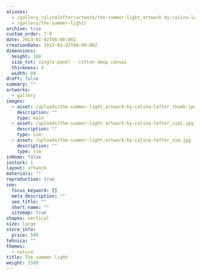 ```yaml
---
aliases:
  - /gallery_calinalefter/artwork/the-summer-light_artwork-by-calina-lefter/
  - /gallery/the-summer-light/
archive: true
custom_order: 7-9
date: 2013-01-02T00:00:00Z
creationDate: 2013-01-02T00:00:00Z
dimensions:
  height: 100
  size_txt: single panel - cotton deep canvas
  thickness: 4
  width: 80
draft: false
summary: ""
artworks:
  - gallery
images:
  - asset: /uploads/the-summer-light_artwork-by-calina-lefter_thumb.jpg
    description: ""
    type: main
  - asset: /uploads/the-summer-light_artwork-by-calina-lefter_sim1.jpg
    description: ""
    type: sim
  - asset: /uploads/the-summer-light_artwork-by-calina-lefter_sim.jpg
    description: ""
    type: sim
inHome: false
instock: 1
layout: artwork
materials: ""
reproduction: true
seo:
  focus_keyword: []
  meta_description: ""
  seo_title: ""
  short_name: ""
  sitemap: true
shapes: vertical
size: large
store_info:
  price: 500
tehnica: ""
themes:
  - nature
title: The summer light
weight: 1500
---
```

